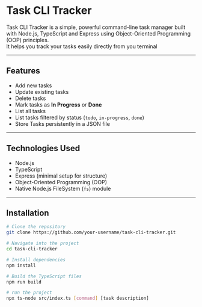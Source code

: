 # Task CLI Tracker

Task CLI Tracker is a simple, powerful command-line task manager built with Node.js, TypeScript and Express using Object-Oriented Programming (OOP) principles.  
It helps you track your tasks easily directly from you terminal

---

## Features

- Add new tasks
- Update existing tasks
- Delete tasks
- Mark tasks as **In Progress** or **Done**
- List all tasks
- List tasks filtered by status (`todo`, `in-progress`, `done`)
- Store Tasks persistently in a JSON file

---

## Technologies Used

- Node.js
- TypeScript
- Express (minimal setup for structure)
- Object-Oriented Programming (OOP)
- Native Node.js FileSystem (`fs`) module

---

## Installation

```bash
# Clone the repository
git clone https://github.com/your-username/task-cli-tracker.git

# Navigate into the project
cd task-cli-tracker

# Install dependencies
npm install

# Build the TypeScript files
npm run build

# run the project
npx ts-node src/index.ts [command] [task description]


```
